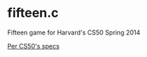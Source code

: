 fifteen.c
=========

Fifteen game for Harvard's CS50 Spring 2014


[Per CS50's specs](http://d2o9nyf4hwsci4.cloudfront.net/2014/x/psets/3/pset3/pset3.html)
